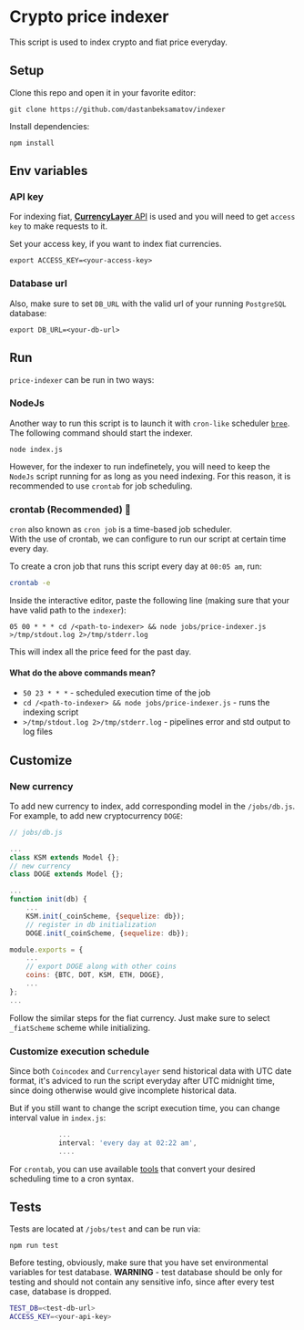 # Crypto price indexer

This script is used to index crypto and fiat price everyday. 

## Setup

Clone this repo and open it in your favorite editor:

`git clone https://github.com/dastanbeksamatov/indexer`

Install dependencies:

`npm install`

## Env variables

### API key
For indexing fiat, [**CurrencyLayer** API](https://api.currencylayer.com) is used and you will need to get `access key` to make requests to it.

Set your access key, if you want to index fiat currencies.

`export ACCESS_KEY=<your-access-key>`


### Database url

Also, make sure to set `DB_URL` with the valid url of your running `PostgreSQL` database:

`export DB_URL=<your-db-url>`

## Run

`price-indexer` can be run in two ways:

### **NodeJs**  
Another way to run this script is to launch it with `cron-like` scheduler [`bree`](https://github.com/breejs/bree). The following command should start the indexer.

`node index.js`

However, for the indexer to run indefinetely, you will need to keep the `NodeJs` script running for as long as you need indexing. For this reason, it is recommended to use `crontab` for job scheduling.

### crontab  (Recommended) :construction:
`cron` also known as `cron job` is a time-based job scheduler.  
With the use of crontab, we can configure to run our script at certain time every day.

To create a cron job that runs this script every day at `00:05 am`, run:  
```bash
crontab -e
```
Inside the interactive editor, paste the following line (making sure that your have valid path to the `indexer`):

`05 00 * * * cd /<path-to-indexer> && node jobs/price-indexer.js >/tmp/stdout.log 2>/tmp/stderr.log`

This will index all the price feed for the past day.

#### What do the above commands mean?
- `50 23 * * *` - scheduled execution time of the job
- `cd /<path-to-indexer> && node jobs/price-indexer.js` - runs the indexing script
- `>/tmp/stdout.log 2>/tmp/stderr.log` - pipelines error and std output to log files

## Customize

### New currency
To add new currency to index, add corresponding model in the `/jobs/db.js`. For example, to add new cryptocurrency `DOGE`:

```js
// jobs/db.js

...
class KSM extends Model {};
// new currency
class DOGE extends Model {};

...
function init(db) {
    ...
    KSM.init(_coinScheme, {sequelize: db});
    // register in db initialization
    DOGE.init(_coinScheme, {sequelize: db});

module.exports = {
    ...
    // export DOGE along with other coins
    coins: {BTC, DOT, KSM, ETH, DOGE},
    ...
};
...
```

Follow the similar steps for the fiat currency. Just make sure to select `_fiatScheme` scheme while initializing.

### Customize execution schedule

Since both `Coincodex` and `Currencylayer` send historical data with UTC date format, it's adviced to run the script everyday after UTC midnight time, since doing otherwise would give incomplete historical data.

But if you still want to change the script execution time, you can change interval value in `index.js`:

```js       
            ...
			interval: 'every day at 02:22 am',
            ....
```
For `crontab`, you can use available [tools](https://crontab.guru/) that convert your desired scheduling time to a cron syntax.

## Tests

Tests are located at `/jobs/test` and can be run via:

`npm run test`

Before testing, obviously, make sure that you have set environmental variables for test database.
**WARNING** - test database should be only for testing and should not contain any sensitive info, since after every test case, database is dropped.

```bash
TEST_DB=<test-db-url>
ACCESS_KEY=<your-api-key>
```
